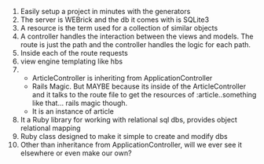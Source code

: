 1. Easily setup a project in minutes with the generators
2. The server is WEBrick and the db it comes with is SQLite3
3. A resource is the term used for a collection of similar objects
4. A controller handles the interaction between the views and models. The route is just the path and the controller handles the logic for each path.
5. Inside each of the route requests
6. view engine templating like hbs
7. - ArticleController is inheriting from ApplicationController
   - Rails Magic. But MAYBE because its inside of the ArticleController and it talks to the route file to get the resources of :article..something like that... rails magic though.
   - It is an instance of article
8. It a Ruby library for working with relational sql dbs, provides object relational mapping
9. Ruby class designed to make it simple to create and modify dbs
10. Other than inheritance from ApplicationController, will we ever see it elsewhere or even make our own? 